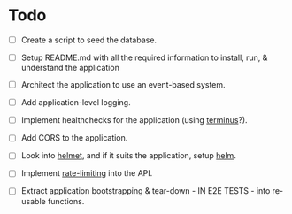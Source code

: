 # Todo

- [ ] Create a script to seed the database.

- [ ] Setup README.md with all the required information to install, run, & understand the application

- [ ] Architect the application to use an event-based system.
- [ ] Add application-level logging.

- [ ] Implement healthchecks for the application (using [terminus](https://docs.nestjs.com/recipes/terminus)?).

- [ ] Add CORS to the application.
- [ ] Look into [helmet](https://github.com/helmetjs/helmet), and if it suits the application, setup [helm](https://docs.nestjs.com/security/helmet).

- [ ] Implement [rate-limiting](https://docs.nestjs.com/security/rate-limiting) into the API.

- [ ] Extract application bootstrapping & tear-down - IN E2E TESTS - into re-usable functions.
